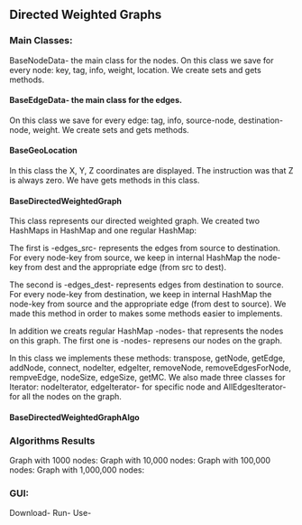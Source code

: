 ## Directed Weighted Graphs


### Main Classes:
BaseNodeData- the main class for the nodes.
On this class we save for every node: key, tag, info, weight, location.
We create sets and gets methods.

#### BaseEdgeData- the main class for the edges.
On this class we save for every edge: tag, info, source-node, destination-node, weight.
We create sets and gets methods.

#### BaseGeoLocation
In this class the X, Y, Z coordinates are displayed.
The instruction was that Z is always zero.
We have gets methods in this class.

#### BaseDirectedWeightedGraph
This class represents our directed weighted graph.
We created two HashMaps in HashMap and one regular HashMap:

The first is -edges_src- represents the edges from source to destination. 
For every node-key from source, we keep in internal HashMap the node-key from dest and the appropriate edge (from src to dest). 

The second is -edges_dest- represents edges from destination to source. 
For every node-key from destination, we keep in internal HashMap the node-key from source and the appropriate edge (from dest to source). 
We made this method in order to makes some methods easier to implements.

In addition we creats regular HashMap -nodes- that represents the nodes on this graph.
The first one is -nodes- represens our nodes on the graph.

In this class we implements these methods: transpose, getNode, getEdge, addNode, connect, nodeIter, edgeIter, removeNode, removeEdgesForNode, rempveEdge, nodeSize, edgeSize, getMC.
We also made three classes for Iterator: nodeIterator, edgeIterator- for specific node and AllEdgesIterator- for all the nodes on the graph.


#### BaseDirectedWeightedGraphAlgo

### Algorithms Results
Graph with 1000 nodes:
Graph with 10,000 nodes:
Graph with 100,000 nodes:
Graph with 1,000,000 nodes:

### GUI:
Download-
Run-
Use-

